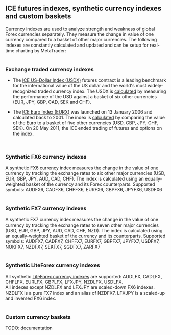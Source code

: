 
## ICE futures indexes, synthetic currency indexes and custom baskets

Currency indexes are used to analyze strength and weakness of global Forex currencies separately. They measure the change in
value of one currency compared to a basket of other major currencies. The following indexes are constantly calculated and updated and can be setup for real-time charting by MetaTrader:
<br>
<br>

### Exchange traded currency indexes
- The <a href="https://www.theice.com/publicdocs/futures_us/USDX_Futures_Contract.pdf" target="_blank">ICE US-Dollar Index
(USDX)</a> futures contract is a leading benchmark for the international value of the US dollar and the world's most
widely-recognized traded currency index. The USDX is <a href="http://www.forexltd.co.uk/trade/contrspec/usdx/" target="_blank">
calculated</a> by measuring the performance of the USD against a basket of six other currencies (EUR, JPY, GBP, CAD, SEK
and CHF).

- The <a href="http://web.archive.org/web/20111213011531if_/https://www.theice.com/publicdocs/rulebooks/futures_us/24_ICE_Futures_EURO_Index.pdf" target="_blank">
ICE Euro Index (EURX)</a> was launched on 13 January 2006 and calculated back to 2001. The index is
<a href="http://www.forexltd.co.uk/trade/contrspec/eurx/" target="_blank">calculated</a> by comparing the value of the Euro
to a basket of five other currencies (USD, GBP, JPY, CHF, SEK). On 20 May 2011, the ICE ended trading of futures and options
on the index.
<br>

### Synthetic FX6 currency indexes
A synthetic FX6 currency index measures the change in the value of one currency by tracking the exchange rates to six other
major currencies (USD, EUR, GBP, JPY, AUD, CAD, CHF). The index is calculated using an equally-weighted basket of the currency
and its Forex counterparts. Supported symbols: AUDFX6, CADFX6, CHFFX6, EURFX6, GBPFX6, JPYFX6, USDFX6
<br>
<br>

### Synthetic FX7 currency indexes
A synthetic FX7 currency index measures the change in the value of one currency by tracking the exchange rates to seven other
major currencies (USD, EUR, GBP, JPY, AUD, CAD, CHF, NZD). The index is calculated using an equally-weighted basket of the
currency and its counterparts. Supported symbols: AUDFX7, CADFX7, CHFFX7, EURFX7, GBPFX7, JPYFX7, USDFX7, NOKFX7, NZDFX7,
SEKFX7, SGDFX7, ZARFX7
<br>
<br>

### Synthetic LiteForex currency indexes
All synthetic <a href="http://web.archive.org/web/20140421225104/http://www.liteforex.com/trading/trading-instruments/indices/" target="_blank">
LiteForex currency indexes</a> are supported: AUDLFX, CADLFX, CHFLFX, EURLFX, GBPLFX, LFXJPY, NZDLFX, USDLFX.<br>
All indexes except NZDLFX and LFXJPY are scaled-down FX6 indexes. NZDLFX is a pure FX7 index and an alias of NZDFX7.
LFXJPY is a scaled-up and inversed FX6 index.
<br>
<br>

### Custom currency baskets
TODO: documentation
<br>
<br>
